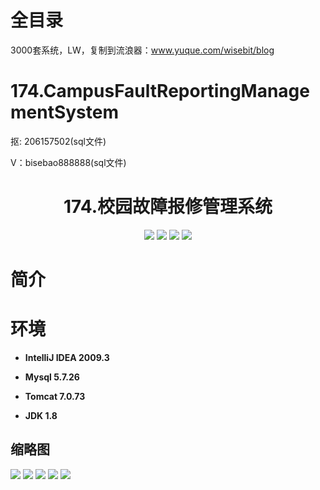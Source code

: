 # 全目录

3000套系统，LW，复制到流浪器：www.yuque.com/wisebit/blog

# 174.CampusFaultReportingManagementSystem

<p>抠: 206157502(sql文件)</p>
<p>V：bisebao888888(sql文件)</p>

<p><h1 align="center">174.校园故障报修管理系统</h1></p>


<p align="center">
	<img src="https://img.shields.io/badge/jdk-1.8-orange.svg"/>
    <img src="https://img.shields.io/badge/springBoot-5.x-lightgrey.svg"/>
    <img src="https://img.shields.io/badge/jsp-3.x-blue.svg"/>
    <img src="https://img.shields.io/badge/mysql-5.x-yellow.svg"/>
</p>

# 简介
>
> 




# 环境

- <b>IntelliJ IDEA 2009.3</b>

- <b>Mysql 5.7.26</b>

- <b>Tomcat 7.0.73</b>

- <b>JDK 1.8</b>




## 缩略图

![](https://bitwise.oss-cn-heyuan.aliyuncs.com/2024/9/10/30f9fe73-faf1-4062-afca-45fee69df7e9.png)
![](https://bitwise.oss-cn-heyuan.aliyuncs.com/2024/9/10/8844b506-56ca-4b0f-9ffa-703a511d0194.png)
![](https://bitwise.oss-cn-heyuan.aliyuncs.com/2024/9/10/09c94061-0fbc-4214-a693-cba9eefaf9d7.png)
![](https://bitwise.oss-cn-heyuan.aliyuncs.com/2024/9/10/97354a09-424f-4a11-adff-41cb7e69978b.png)
![](https://bitwise.oss-cn-heyuan.aliyuncs.com/2024/9/10/fabd23e5-569d-4a5d-9671-f88c2bf02274.png)


